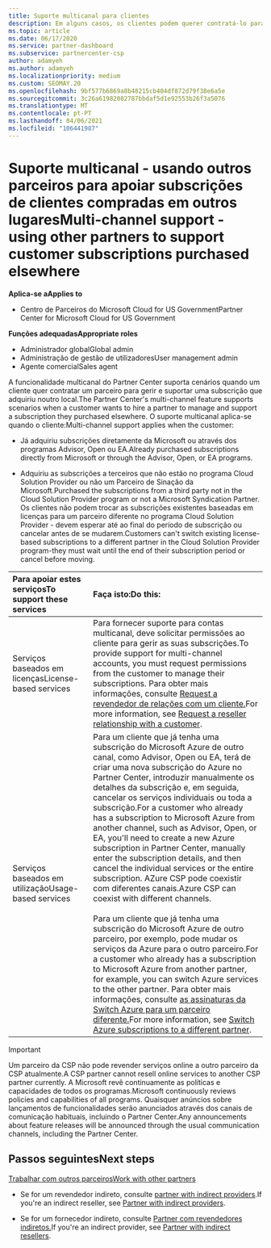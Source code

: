 ```yaml
---
title: Suporte multicanal para clientes
description: Em alguns casos, os clientes podem querer contratá-lo para provisão e apoiar uma subscrição que compraram em outro lugar.
ms.topic: article
ms.date: 06/17/2020
ms.service: partner-dashboard
ms.subservice: partnercenter-csp
author: adamyeh
ms.author: adamyeh
ms.localizationpriority: medium
ms.custom: SEOMAY.20
ms.openlocfilehash: 9bf577b6869a8b48215cb404df872d79f38e6a5e
ms.sourcegitcommit: 3c26a61982082787bbdaf5d1e92553b26f3a5076
ms.translationtype: MT
ms.contentlocale: pt-PT
ms.lasthandoff: 04/06/2021
ms.locfileid: "106441987"
---
```

# <a name="multi-channel-support---using-other-partners-to-support-customer-subscriptions-purchased-elsewhere"></a><span data-ttu-id="35005-103">Suporte multicanal - usando outros parceiros para apoiar subscrições de clientes compradas em outros lugares</span><span class="sxs-lookup"><span data-stu-id="35005-103">Multi-channel support - using other partners to support customer subscriptions purchased elsewhere</span></span>

<span data-ttu-id="35005-104">**Aplica-se a**</span><span class="sxs-lookup"><span data-stu-id="35005-104">**Applies to**</span></span>

- <span data-ttu-id="35005-105">Centro de Parceiros do Microsoft Cloud for US Government</span><span class="sxs-lookup"><span data-stu-id="35005-105">Partner Center for Microsoft Cloud for US Government</span></span>

<span data-ttu-id="35005-106">**Funções adequadas**</span><span class="sxs-lookup"><span data-stu-id="35005-106">**Appropriate roles**</span></span>

- <span data-ttu-id="35005-107">Administrador global</span><span class="sxs-lookup"><span data-stu-id="35005-107">Global admin</span></span>
- <span data-ttu-id="35005-108">Administração de gestão de utilizadores</span><span class="sxs-lookup"><span data-stu-id="35005-108">User management admin</span></span>
- <span data-ttu-id="35005-109">Agente comercial</span><span class="sxs-lookup"><span data-stu-id="35005-109">Sales agent</span></span>

<span data-ttu-id="35005-110">A funcionalidade multicanal do Partner Center suporta cenários quando um cliente quer contratar um parceiro para gerir e suportar uma subscrição que adquiriu noutro local.</span><span class="sxs-lookup"><span data-stu-id="35005-110">The Partner Center's multi-channel feature supports scenarios when a customer wants to hire a partner to manage and support a subscription they purchased elsewhere.</span></span> <span data-ttu-id="35005-111">O suporte multicanal aplica-se quando o cliente:</span><span class="sxs-lookup"><span data-stu-id="35005-111">Multi-channel support applies when the customer:</span></span>

- <span data-ttu-id="35005-112">Já adquiriu subscrições diretamente da Microsoft ou através dos programas Advisor, Open ou EA.</span><span class="sxs-lookup"><span data-stu-id="35005-112">Already purchased subscriptions directly from Microsoft or through the Advisor, Open, or EA programs.</span></span>

- <span data-ttu-id="35005-113">Adquiriu as subscrições a terceiros que não estão no programa Cloud Solution Provider ou não um Parceiro de Sinação da Microsoft.</span><span class="sxs-lookup"><span data-stu-id="35005-113">Purchased the subscriptions from a third party not in the Cloud Solution Provider program or not a Microsoft Syndication Partner.</span></span> <span data-ttu-id="35005-114">Os clientes não podem trocar as subscrições existentes baseadas em licenças para um parceiro diferente no programa Cloud Solution Provider - devem esperar até ao final do período de subscrição ou cancelar antes de se mudarem.</span><span class="sxs-lookup"><span data-stu-id="35005-114">Customers can't switch existing license-based subscriptions to a different partner in the Cloud Solution Provider program-they must wait until the end of their subscription period or cancel before moving.</span></span>

|<span data-ttu-id="35005-115">Para apoiar estes serviços</span><span class="sxs-lookup"><span data-stu-id="35005-115">To support these services</span></span>  | <span data-ttu-id="35005-116">Faça isto:</span><span class="sxs-lookup"><span data-stu-id="35005-116">Do this:</span></span> |
|:---------|:---------|
|<span data-ttu-id="35005-117">Serviços baseados em licenças</span><span class="sxs-lookup"><span data-stu-id="35005-117">License-based services</span></span>    | <span data-ttu-id="35005-118">Para fornecer suporte para contas multicanal, deve solicitar permissões ao cliente para gerir as suas subscrições.</span><span class="sxs-lookup"><span data-stu-id="35005-118">To provide support for multi-channel accounts, you must request permissions from the customer to manage their subscriptions.</span></span> <span data-ttu-id="35005-119">Para obter mais informações, consulte [Request a revendedor de relações com um cliente.](request-a-relationship-with-a-customer.md)</span><span class="sxs-lookup"><span data-stu-id="35005-119">For more information, see [Request a reseller relationship with a customer](request-a-relationship-with-a-customer.md).</span></span>   |
|<span data-ttu-id="35005-120">Serviços baseados em utilização</span><span class="sxs-lookup"><span data-stu-id="35005-120">Usage-based services</span></span>     |  <span data-ttu-id="35005-121">Para um cliente que já tenha uma subscrição do Microsoft Azure de outro canal, como Advisor, Open ou EA, terá de criar uma nova subscrição do Azure no Partner Center, introduzir manualmente os detalhes da subscrição e, em seguida, cancelar os serviços individuais ou toda a subscrição.</span><span class="sxs-lookup"><span data-stu-id="35005-121">For a customer who already has a subscription to Microsoft Azure from another channel, such as Advisor, Open, or EA, you'll need to create a new Azure subscription in Partner Center, manually enter the subscription details, and then cancel the individual services or the entire subscription.</span></span> <span data-ttu-id="35005-122">AZure CSP pode coexistir com diferentes canais.</span><span class="sxs-lookup"><span data-stu-id="35005-122">Azure CSP can coexist with different channels.</span></span><br/><br/> <span data-ttu-id="35005-123">Para um cliente que já tenha uma subscrição do Microsoft Azure de outro parceiro, por exemplo, pode mudar os serviços da Azure para o outro parceiro.</span><span class="sxs-lookup"><span data-stu-id="35005-123">For a customer who already has a subscription to Microsoft Azure from another partner, for example, you can switch Azure services to the other partner.</span></span>  <span data-ttu-id="35005-124">Para obter mais informações, consulte [as assinaturas da Switch Azure para um parceiro diferente.](switch-azure-subscriptions-to-a-different-partner.md)</span><span class="sxs-lookup"><span data-stu-id="35005-124">For more information, see [Switch Azure subscriptions to a different partner](switch-azure-subscriptions-to-a-different-partner.md).</span></span> |

> [!IMPORTANT]  
> <span data-ttu-id="35005-125">Um parceiro da CSP não pode revender serviços online a outro parceiro da CSP atualmente.</span><span class="sxs-lookup"><span data-stu-id="35005-125">A CSP partner cannot resell online services to another CSP partner currently.</span></span> <span data-ttu-id="35005-126">A Microsoft revê continuamente as políticas e capacidades de todos os programas.</span><span class="sxs-lookup"><span data-stu-id="35005-126">Microsoft continuously reviews policies and capabilities of all programs.</span></span> <span data-ttu-id="35005-127">Quaisquer anúncios sobre lançamentos de funcionalidades serão anunciados através dos canais de comunicação habituais, incluindo o Partner Center.</span><span class="sxs-lookup"><span data-stu-id="35005-127">Any announcements about feature releases will be announced through the usual communication channels, including the Partner Center.</span></span>

## <a name="next-steps"></a><span data-ttu-id="35005-128">Passos seguintes</span><span class="sxs-lookup"><span data-stu-id="35005-128">Next steps</span></span>

[<span data-ttu-id="35005-129">Trabalhar com outros parceiros</span><span class="sxs-lookup"><span data-stu-id="35005-129">Work with other partners</span></span>](work-with-other-partners.md)

- <span data-ttu-id="35005-130">Se for um revendedor indireto, consulte [partner with indirect providers](indirect-reseller-tasks-in-partner-center.md).</span><span class="sxs-lookup"><span data-stu-id="35005-130">If you're an indirect reseller, see [Partner with indirect providers](indirect-reseller-tasks-in-partner-center.md).</span></span>

- <span data-ttu-id="35005-131">Se for um fornecedor indireto, consulte [Partner com revendedores indiretos.](indirect-provider-tasks-in-partner-center.md)</span><span class="sxs-lookup"><span data-stu-id="35005-131">If you're an indirect provider, see [Partner with indirect resellers](indirect-provider-tasks-in-partner-center.md).</span></span>
